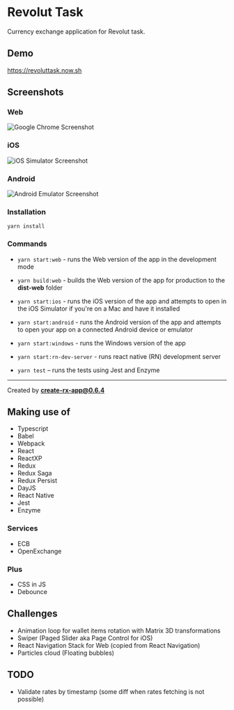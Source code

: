 # Revolut Task

Currency exchange application for Revolut task.

## Demo

https://revoluttask.now.sh

## Screenshots

### Web

![Google Chrome Screenshot](/screenshots/revoluttask.now.sh_account_walletId_1_iPhone_6_7_8_.png?raw=true "Google Chrome in Simulator mode")

### iOS

![iOS Simulator Screenshot](/screenshots/Simulator_Screen_Shot_-_iPhone_8_-_2020-01-28_at_23.14.23.png?raw=true "iOS iPhone 8 Simulator")

### Android

![Android Emulator Screenshot](/screenshots/Screenshot_1580243970.png?raw=true "Android Pixel 2 Emulator")

### Installation

```shell
yarn install
```

### Commands

- `yarn start:web` - runs the Web version of the app in the development mode
- `yarn build:web` - builds the Web version of the app for production to the **dist-web** folder
- `yarn start:ios` - runs the iOS version of the app and attempts to open in the iOS Simulator if you're on a Mac and have it installed
- `yarn start:android` - runs the Android version of the app and attempts to open your app on a connected Android device or emulator
- `yarn start:windows` - runs the Windows version of the app
- `yarn start:rn-dev-server` - runs react native (RN) development server

- `yarn test` – runs the tests using Jest and Enzyme

---

Created by **create-rx-app@0.6.4**

## Making use of

- Typescript
- Babel
- Webpack
- React
- ReactXP
- Redux
- Redux Saga
- Redux Persist
- DayJS
- React Native
- Jest
- Enzyme

### Services

- ECB
- OpenExchange

### Plus

- CSS in JS
- Debounce

## Challenges

- Animation loop for wallet items rotation with Matrix 3D transformations
- Swiper (Paged Slider aka Page Control for iOS)
- React Navigation Stack for Web (copied from React Navigation)
- Particles cloud (Floating bubbles)

## TODO

- Validate rates by timestamp (some diff when rates fetching is not possible)
